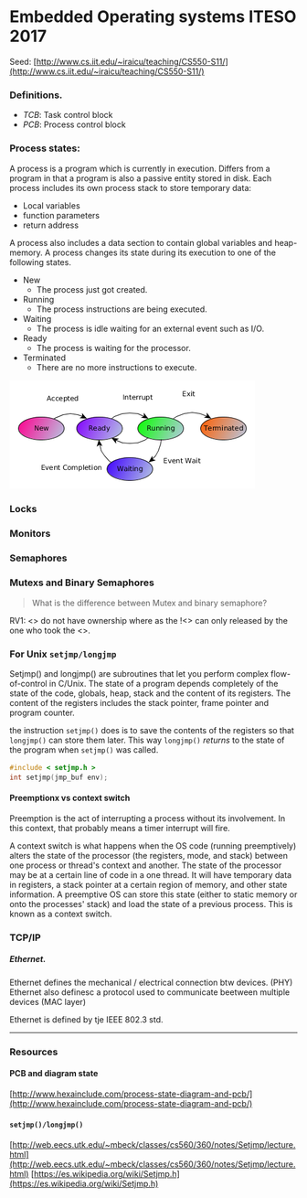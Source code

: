 # Embedded Operating systems ITESO 2017


Seed: [http://www.cs.iit.edu/~iraicu/teaching/CS550-S11/](http://www.cs.iit.edu/~iraicu/teaching/CS550-S11/)

### Definitions.

- _*TCB*_: Task control block
- _*PCB*_: Process control block


### Process states:
A process is a program which is currently in execution. Differs from a program in
that a program is also a passive entity stored in disk.
Each process includes its own process stack to store temporary data:
  - Local variables
  - function parameters
  - return address

A process also includes a data section to contain global variables and heap-memory.
A process changes its state during its execution to one of the following states.
* New
  * The process just got created.
* Running
  * The process instructions are being executed.
* Waiting
  * The process is idle waiting for an external event such as I/O.
* Ready
  * The process is waiting for the processor.
* Terminated
  * There are no more instructions to execute.

![](./TaskFlow.png)

### Locks

### Monitors

###  Semaphores

### Mutexs and Binary Semaphores

> What is the difference between Mutex and binary semaphore?

RV1: <> do not have ownership where as the !<> can only released by the one who
took the <>.

[1]: http://web.eecs.utk.edu/~mbeck/classes/cs560/360/notes/Setjmp/lecture.html "title"


### For Unix `setjmp/longjmp`
Setjmp() and longjmp() are subroutines that let you perform complex flow-of-control in C/Unix.
The state of a program depends completely of the state of the code, globals, heap, stack and
the content of its registers. The content of the registers includes the stack pointer, frame pointer
and program counter.

the instruction `setjmp()` does is to save the contents of the registers so that
`longjmp()` can store them later.  This way `longjmp()` _returns_ to the state
of the program when `setjmp()` was called.

```c
#include < setjmp.h >
int setjmp(jmp_buf env);
```



#### Preemptionx vs context switch

Preemption is the act of interrupting a process without its involvement. In this context, that probably means a timer interrupt will fire.

A context switch is what happens when the OS code (running preemptively) alters the state of the processor (the registers, mode, and stack) between one process or thread's context and another. The state of the processor may be at a certain line of code in a one thread. It will have temporary data in registers, a stack pointer at a certain region of memory, and other state information. A preemptive OS can store this state (either to static memory or onto the processes' stack) and load the state of a previous process. This is known as a context switch.



### TCP/IP

##### Ethernet.
Ethernet defines the mechanical / electrical connection btw devices. (PHY)
Ethernet also definesc a protocol used to communicate beetween multiple  devices (MAC layer)

Ethernet is defined by tje IEEE 802.3 std.


- - -

### Resources

#### PCB and diagram state
[http://www.hexainclude.com/process-state-diagram-and-pcb/](http://www.hexainclude.com/process-state-diagram-and-pcb/)


#### `setjmp()/longjmp()`
[http://web.eecs.utk.edu/~mbeck/classes/cs560/360/notes/Setjmp/lecture.html](http://web.eecs.utk.edu/~mbeck/classes/cs560/360/notes/Setjmp/lecture.html)
[https://es.wikipedia.org/wiki/Setjmp.h](https://es.wikipedia.org/wiki/Setjmp.h)
